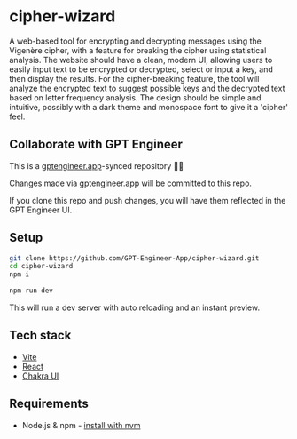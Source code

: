 # cipher-wizard

A web-based tool for encrypting and decrypting messages using the Vigenère cipher, with a feature for breaking the cipher using statistical analysis. The website should have a clean, modern UI, allowing users to easily input text to be encrypted or decrypted, select or input a key, and then display the results. For the cipher-breaking feature, the tool will analyze the encrypted text to suggest possible keys and the decrypted text based on letter frequency analysis. The design should be simple and intuitive, possibly with a dark theme and monospace font to give it a 'cipher' feel.

## Collaborate with GPT Engineer

This is a [gptengineer.app](https://gptengineer.app)-synced repository 🌟🤖

Changes made via gptengineer.app will be committed to this repo.

If you clone this repo and push changes, you will have them reflected in the GPT Engineer UI.

## Setup

```sh
git clone https://github.com/GPT-Engineer-App/cipher-wizard.git
cd cipher-wizard
npm i
```

```sh
npm run dev
```

This will run a dev server with auto reloading and an instant preview.

## Tech stack

- [Vite](https://vitejs.dev/)
- [React](https://react.dev/)
- [Chakra UI](https://chakra-ui.com/)

## Requirements

- Node.js & npm - [install with nvm](https://github.com/nvm-sh/nvm#installing-and-updating)
